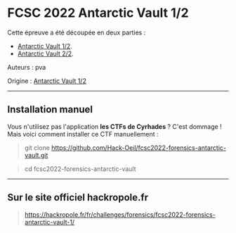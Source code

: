 # FCSC 2022 Antarctic Vault 1/2

Cette épreuve a été découpée en deux parties :
- [Antarctic Vault 1/2](README_1_2.md).
- [Antarctic Vault 2/2](README_2_2.md).


Auteurs : pva

Origine : [Antarctic Vault 1/2](https://hackropole.fr/fr/challenges/forensics/fcsc2022-forensics-antarctic-vault-1/)


-----------

## Installation manuel
Vous n'utilisez pas l'application **les CTFs de Cyrhades** ? C'est dommage !
Mais voici comment installer ce CTF manuellement :

> git clone https://github.com/Hack-Oeil/fcsc2022-forensics-antarctic-vault.git

> cd fcsc2022-forensics-antarctic-vault


-----------

## Sur le site officiel hackropole.fr
> https://hackropole.fr/fr/challenges/forensics/fcsc2022-forensics-antarctic-vault-1/